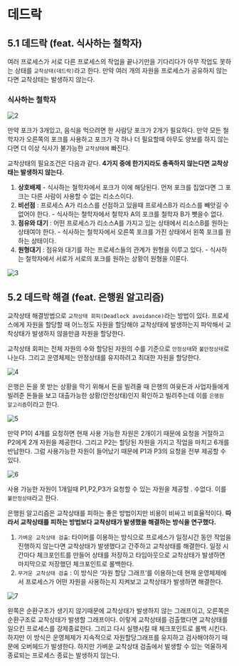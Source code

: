 # 데드락 

## 5.1 데드락 (feat. 식사하는 철학자)

여러 프로세스가 서로 다른 프로세스의 작업을 끝나기만을 기다리다가 아무 작업도 못하는 상태를 `교착상태(데드락)`라고 한다. 만약 여러 개의 자원을 프로세스가 공유하지 않는다면 교착상태는 발생하지 않는다.

### 식사하는 철학자

![2](https://github.com/user-attachments/assets/ddc43c34-e399-4cfc-ad8e-f6cb44ae4eaa)

만약 포크가 3개있고, 음식을 먹으려면 한 사람당 포크가 2개가 필요하다. 만약  모든 철학자가 오른쪽의 포크를 사용하고 포크가 각 하나 더 필요할때 아무도 양보를 하지 않는 다면 더 이상 식사가 불가능한 `교착상태에` 빠진다.

교착상태의 필요조건은 다음과 같다. **4가지 중에 한가지라도 충족하지 않는다면 교착상태는 발생하지 않는다.**

1. **상호배제** - 식사하는 철학자에서 포크가 이에 해당된다. 먼저 포크를 집었다면 그 포크는 다른 사람이 사용할 수 없는 리소스이다.
2. **비선점** : 프로세스 A가 리소스를 선점하고 있을때 프로세스B가 리소스를 빼앗길 수 없어야 한다. - 식사하는 철학자에서 철학자 A의 포크를 철학자 B가 뺏을수 없다.
3. **점유와 대기** : 어떤 프로세스가 리소스A를 가지고 있는 상태에서 리소스B를 원하는 상태여야 한다. - 식사하는 철학자에서 오른쪽 포크를 가진 상태에서 왼쪽 포크를 원하는 상태이다.
4. **원형대기** : 점유와 대기를 하는 프로세스들의 관계가 원형을 이루고 있다. - 식사하는 철학자에서 서로가 서로의 포크를 원하는 상황이 원형을 이룬다.

![3](https://github.com/user-attachments/assets/86b95ac4-fbf2-4209-b9b7-a3276e1971c1)

## 5.2 데드락 해결 (feat. 은행원 알고리즘)

교착상태 해결방법으로 `교착상태 회피(Deadlock avoidance)`라는 방법이 있다. 프로세스에게 자원을 할당할 때 어느정도 자원을 할당해야 교착상태에 발생하는지 파악해서 교착상태가 발생하지 않을만큼 자원을 할당한다.

교착상태 회피는 전체 자원의 수와 할당된 자원의 수를 기준으로 `안정상태`와 `불안정상태`로 나눈다. 그리고 운영체제는 안정상태를 유지하려고 최대한 자원을 할당한다.

![4](https://github.com/user-attachments/assets/9e19ff14-a426-491a-886b-bac32f28a400)

은행은 돈을 못 받는 상황을 막기 위해서 돈을 빌려줄 때 은행의 여윳돈과 사업자들에게 빌려준 돈들을 보고 대출가능한 상황(안전상태)인지 확인하고 빌려주는데 이를 `은행원 알고리즘`이라고 한다.

![5](https://github.com/user-attachments/assets/bb9cbd43-5b20-45bb-9512-66d97f9e6358)

만약 P1이 4개를 요청하면 현재 사용 가능한 자원은 2개이기 때문에 요청을 거절하고 P2에게 2개 자원을 제공한다. 그리고 P2는 할당된 자원을 가지고 작업을 마치고 6개를 반납한다. 그럼 사용가능한 자원이 들어났기 때문에 P1과 P3의 요청을 전부 제공할 수 있다.

![6](https://github.com/user-attachments/assets/07fd6c1b-b908-47e0-92a3-bcf3ddcb32ac)

사용 가능한 자원이 1개일때 P1,P2,P3가 요청할 수 있는 자원을 제공할 . 수없다. 이를 `불안정상태`라고 한다.

은행원 알고리즘은 교착상태를 피하는 좋은 방법이지만 비용이 비싸고 비효율적이다. **따라서 교착상태를 피하는 방법보다 교착상태가 발생했을 해결하는 방식을 연구했다.**

1. `가벼운 교착상태 검출`: 타이머를 이용하는 방식으로 프로세스가 일정시간 동안 작업을 진행하지 않는다면 교착상태가 발생했다고 간주하고 교착상태를 해결한다. 일정 시간마다 체크포인트를 만들어 상태를 저장하고 타임아웃으로 교착상태가 발생하면 마지막으로 저장했던 체크포인트로 롤백한다.
2. `무거운 교착상태 검출` : 이 방식은 ‘자원 할당 그래프’를 이용하는데 현재 운영체제에서 프로세스가 어떤 자원을 사용하는지 지켜보고 교착상태가 발생하면 해결한다.

![7](https://github.com/user-attachments/assets/33a7f311-11ba-4664-ab52-2124debbbd31)

왼쪽은 순환구조가 생기지 않기때문에 교착상태가 발생하지 않는 그래프이고, 오른쪽은 순환구조로 교착상태가 발생할 그래프이다.  이렇게 교착상태를 검출했다면 교착상태를 일으킨 프로세스를 강제종료한다. 그리고 다시 실행시킬 때 체크포인트로 롤백 시킨다. 하지만 이 방식은 운영체제가 지속적으로 자원할당그래프를 유지하고 검사해야하기 때문에 오버헤드가 발생한다. 하지만 가벼운 교착상태 검출에서 발생할 수 있는 억울하게 종료되는 프로세스 종료는 발생하지 않는다.